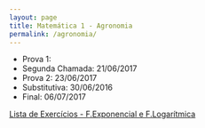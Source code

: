 ```yaml
---
layout: page
title: Matemática 1 - Agronomia
permalink: /agronomia/
---
```


- Prova 1:
- Segunda Chamada: 21/06/2017
- Prova 2: 23/06/2017
- Substitutiva: 30/06/2016
- Final: 06/07/2017

[Lista de Exercícios - F.Exponencial e F.Logarítmica](./disciplinas/listaExp-Log.pdf)
